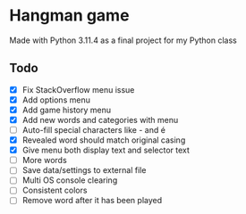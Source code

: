 # Hangman game

Made with Python 3.11.4 as a final project for my Python class

## Todo

-   [x] Fix StackOverflow menu issue
-   [x] Add options menu
-   [x] Add game history menu
-   [x] Add new words and categories with menu
-   [ ] Auto-fill special characters like - and é
-   [x] Revealed word should match original casing
-   [x] Give menu both display text and selector text
-   [ ] More words
-   [ ] Save data/settings to external file
-   [ ] Multi OS console clearing
-   [ ] Consistent colors
-   [ ] Remove word after it has been played
